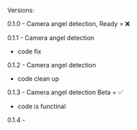 Versions:

0.1.0 - Camera angel detection, Ready = ❌

0.1.1 - Camera angel detection 
 - code fix

0.1.2 - Camera angel detection
- code clean up

0.1.3 - Camera angel detection Beta = ✅
 - code is functinal

0.1.4 - 
